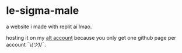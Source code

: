 # le-sigma-male

a website i made with replit ai lmao.

hosting it on my [alt account](https://mechh2.gtihub.io) because you only get one github page per account ¯\\_(ツ)_/¯.
